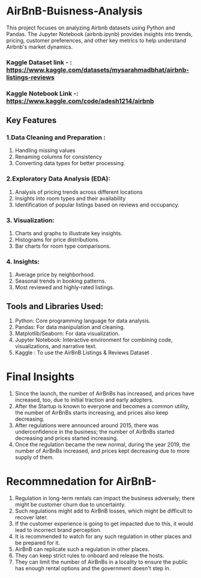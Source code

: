 # AirBnB-Buisness-Analysis
This project focuses on analyzing Airbnb datasets using Python and Pandas. The Jupyter Notebook (airbnb.ipynb) provides insights into trends, pricing, customer preferences, and other key metrics to help understand Airbnb's market dynamics.

### Kaggle Dataset link - : https://www.kaggle.com/datasets/mysarahmadbhat/airbnb-listings-reviews
### Kaggle Notebook Link -: https://www.kaggle.com/code/adesh1214/airbnb

## Key Features
### 1.Data Cleaning and Preparation : 
1. Handling missing values
2. Renaming columns for consistency
3. Converting data types for better processing.

### 2.Exploratory Data Analysis (EDA): 
1. Analysis of pricing trends across different locations
2. Insights into room types and their availability
3. Identification of popular listings based on reviews and occupancy.

### 3. Visualization:
1. Charts and graphs to illustrate key insights.
2. Histograms for price distributions.
3. Bar charts for room type comparisons.

### 4. Insights:
1. Average price by neighborhood.
2. Seasonal trends in booking patterns.
3. Most reviewed and highly-rated listings.

## Tools and Libraries Used:
1. Python: Core programming language for data analysis.
2. Pandas: For data manipulation and cleaning.
3. Matplotlib/Seaborn: For data visualization.
4. Jupyter Notebook: Interactive environment for combining code, visualizations, and narrative text.
5. Kaggle : To use the AirBnB Listings & Reviews Dataset .

# Final Insights
1. Since the launch, the number of AirBnBs has increased, and prices have increased, too, due to initial traction and early adopters.
2. After the Startup is known to everyone and becomes a common utility, the number of AirBnBs starts increasing, and prices also keep decreasing.
3. After regulations were announced around 2015, there was underconfidence in the business; the number of AirBnBs started decreasing and prices started increasing.
4. Once the regulation became the new normal, during the year 2019, the number of AirBnBs increased, and prices kept decreasing due to more supply of them.

# Recommnedation for AirBnB-
1. Regulation in long-term rentals can impact the business adversely; there might be customer churn due to uncertainty.
2. Such regulations might add to AirBnB losses, which might be difficult to recover later.
3. If the customer experience is going to get impacted due to this, it would lead to incorrect brand perception.
4. It is recommended to watch for any such regulation in other places and be prepared for it.
5. AirBnB can replicate such a regulation in other places.
6. They can keep strict rules to onboard and release the hosts.
7. They can limit the number of AirBnBs in a locality to ensure the public has enough rental options and the government doesn't step in.
